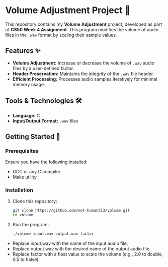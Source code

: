 # Volume Adjustment Project 🎵  

This repository contains my **Volume Adjustment** project, developed as part of **CS50 Week 4 Assignment**. This program modifies the volume of audio files in the `.wav` format by scaling their sample values.  

## Features ✨  

- **Volume Adjustment:** Increase or decrease the volume of `.wav` audio files by a user-defined factor.  
- **Header Preservation:** Maintains the integrity of the `.wav` file header.  
- **Efficient Processing:** Processes audio samples iteratively for minimal memory usage.  

## Tools & Technologies 🛠  

- **Language:** C  
- **Input/Output Format:** `.wav` files  

## Getting Started 🚀  

### Prerequisites  

Ensure you have the following installed:  

- GCC or any C compiler  
- Make utility  

### Installation  

1. Clone this repository:  
   ```bash  
   git clone https://github.com/not-human213/volume.git
   cd volume  
2. Run the program:
   ```bash
   ./volume input.wav output.wav factor  

- Replace input.wav with the name of the input audio file.
- Replace output.wav with the desired name of the output audio file.
- Replace factor with a float value to scale the volume (e.g., 2.0 to double, 0.5 to halve).
